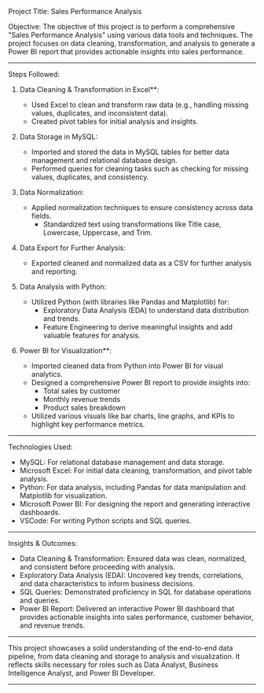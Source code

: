 

Project Title:
Sales Performance Analysis

Objective:
The objective of this project is to perform a comprehensive "Sales Performance Analysis" using various data tools and techniques. The project focuses on data cleaning, transformation, and analysis to generate a Power BI report that provides actionable insights into sales performance.

---

Steps Followed:

1. Data Cleaning & Transformation in Excel**:  
   - Used Excel to clean and transform raw data (e.g., handling missing values, duplicates, and inconsistent data).
   - Created pivot tables for initial analysis and insights.
  
2. Data Storage in MySQL:  
   - Imported and stored the data in MySQL tables for better data management and relational database design.
   - Performed queries for cleaning tasks such as checking for missing values, duplicates, and consistency.

3. Data Normalization:  
   - Applied normalization techniques to ensure consistency across data fields.
     - Standardized text using transformations like Title case, Lowercase, Uppercase, and Trim.

4. Data Export for Further Analysis:  
   - Exported cleaned and normalized data as a CSV for further analysis and reporting.

5. Data Analysis with Python:  
   - Utilized Python (with libraries like Pandas and Matplotlib) for:
     - Exploratory Data Analysis (EDA) to understand data distribution and trends.
     - Feature Engineering to derive meaningful insights and add valuable features for analysis.

6. Power BI for Visualization**:  
   - Imported cleaned data from Python into Power BI for visual analytics.
   - Designed a comprehensive Power BI report to provide insights into:
     - Total sales by customer
     - Monthly revenue trends
     - Product sales breakdown
   - Utilized various visuals like bar charts, line graphs, and KPIs to highlight key performance metrics.

---

Technologies Used:

- MySQL: For relational database management and data storage.
- Microsoft Excel: For initial data cleaning, transformation, and pivot table analysis.
- Python: For data analysis, including Pandas for data manipulation and Matplotlib for visualization.
- Microsoft Power BI: For designing the report and generating interactive dashboards.
- VSCode: For writing Python scripts and SQL queries.

---

Insights & Outcomes:

- Data Cleaning & Transformation: Ensured data was clean, normalized, and consistent before proceeding with analysis.
- Exploratory Data Analysis (EDA): Uncovered key trends, correlations, and data characteristics to inform business decisions.
- SQL Queries: Demonstrated proficiency in SQL for database operations and queries.
- Power BI Report: Delivered an interactive Power BI dashboard that provides actionable insights into sales performance, customer behavior, and revenue trends.

---

This project showcases a solid understanding of the end-to-end data pipeline, from data cleaning and storage to analysis and visualization. It reflects skills necessary for roles such as Data Analyst, Business Intelligence Analyst, and Power BI Developer.

---
